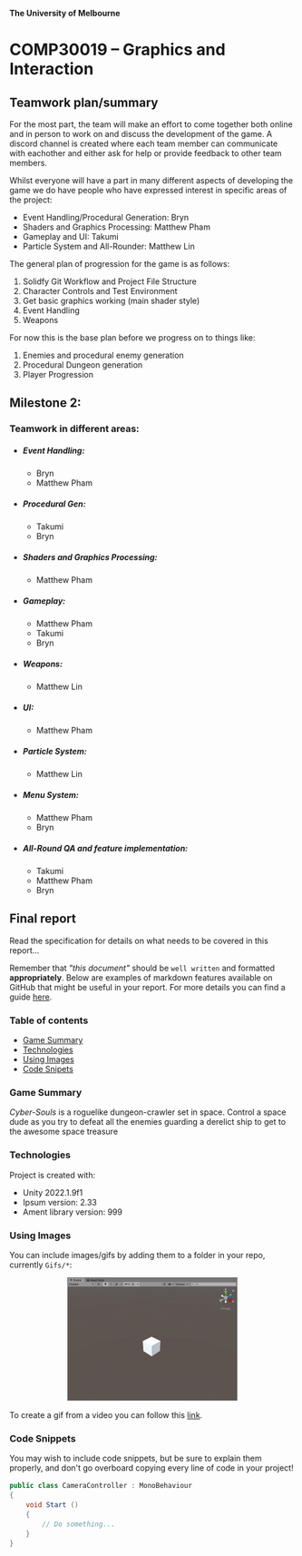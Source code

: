 

**The University of Melbourne**
# COMP30019 – Graphics and Interaction

## Teamwork plan/summary

<!-- [[StartTeamworkPlan]] PLEASE LEAVE THIS LINE UNTOUCHED -->

<!-- Fill this section by Milestone 1 (see specification for details) -->

For the most part, the team will make an effort to come together both online
and in person to work on and discuss the development of the game. A discord
channel is created where each team member can communicate with eachother and 
either ask for help or provide feedback to other team members. 

Whilst everyone will have a part in many different aspects of developing the game
we do have people who have expressed interest in specific areas of the project:
- Event Handling/Procedural Generation: Bryn
- Shaders and Graphics Processing: Matthew Pham
- Gameplay and UI: Takumi 
- Particle System and All-Rounder: Matthew Lin

The general plan of progression for the game is as follows:
1. Solidfy Git Workflow and Project File Structure
2. Character Controls and Test Environment
3. Get basic graphics working (main shader style)
4. Event Handling
5. Weapons

For now this is the base plan before we progress on to things like:
1. Enemies and procedural enemy generation
2. Procedural Dungeon generation
3. Player Progression

<h2>Milestone 2:</h2>
<p><h3>Teamwork in different areas:</h3>
  <ul>
    <li>
      <h5>Event Handling:</h5>
      <ul>
        <li>Bryn</li>
        <li>Matthew Pham</li>
      </ul>
    </li>
    <li>
      <h5>Procedural Gen:</h5>
      <ul>
        <li>Takumi</li>
        <li>Bryn</li>
      </ul>
    </li>
    <li>
      <h5>Shaders and Graphics Processing:</h5>
      <ul>
        <li>Matthew Pham</li>
      </ul>
    </li>
    <li>
      <h5>Gameplay:</h5>
      <ul>
        <li>Matthew Pham</li>
        <li>Takumi</li>
        <li>Bryn</li>
      </ul>
    </li>
    <li>
      <h5>Weapons:</h5>
      <ul>
        <li>Matthew Lin</li>
      </ul>
    </li>
    <li>
      <h5>UI:</h5>
      <ul>
        <li>Matthew Pham</li>
      </ul>
    </li>
    <li>
      <h5>Particle System:</h5>
      <ul>
        <li>Matthew Lin</li>
      </ul>
    </li>
    <li>
      <h5>Menu System:</h5>
      <ul>
        <li>Matthew Pham</li>
        <li>Bryn</li>
      </ul>
    </li>
    <li>
      <h5>All-Round QA and feature implementation:</h5>
      <ul>
        <li>Takumi</li>
        <li>Matthew Pham</li>
        <li>Bryn</li>
      </ul>
    </li>
  </ul>
</p>
<!-- [[EndTeamworkPlan]] PLEASE LEAVE THIS LINE UNTOUCHED -->

## Final report

Read the specification for details on what needs to be covered in this report... 

Remember that _"this document"_ should be `well written` and formatted **appropriately**. 
Below are examples of markdown features available on GitHub that might be useful in your report. 
For more details you can find a guide [here](https://docs.github.com/en/github/writing-on-github).

### Table of contents
* [Game Summary](#game-summary)
* [Technologies](#technologies)
* [Using Images](#using-images)
* [Code Snipets](#code-snippets)

### Game Summary
_Cyber-Souls_ is a roguelike dungeon-crawler set in space. Control a space dude as you try to defeat all
the enemies guarding a derelict ship to get to the awesome space treasure

### Technologies
Project is created with:
* Unity 2022.1.9f1 
* Ipsum version: 2.33
* Ament library version: 999

### Using Images

You can include images/gifs by adding them to a folder in your repo, currently `Gifs/*`:

<p align="center">
  <img src="Gifs/sample.gif" width="300">
</p>

To create a gif from a video you can follow this [link](https://ezgif.com/video-to-gif/ezgif-6-55f4b3b086d4.mov).

### Code Snippets 

You may wish to include code snippets, but be sure to explain them properly, and don't go overboard copying
every line of code in your project!

```c#
public class CameraController : MonoBehaviour
{
    void Start ()
    {
        // Do something...
    }
}
```
